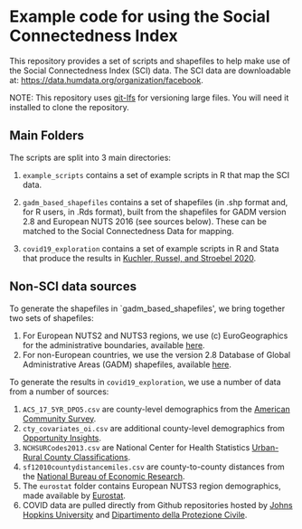 # Example code for using the Social Connectedness Index

This repository provides a set of scripts and shapefiles to help make use of the Social Connectedness Index (SCI) data. The SCI data are downloadable at: <https://data.humdata.org/organization/facebook>.

NOTE: This repository uses [git-lfs](https://git-lfs.github.com/) for versioning large files. You will need it installed to clone the repository.

## Main Folders

The scripts are split into 3 main directories:

1. `example_scripts` contains a set of example scripts in R that map the SCI data.

2. `gadm_based_shapefiles` contains a set of shapefiles (in .shp format and, for R users, in .Rds format), built from the shapefiles for GADM version 2.8 and European NUTS 2016 (see sources below). These can be matched to the Social Connectedness Data for mapping.

3. `covid19_exploration` contains a set of example scripts in R and Stata that produce the results in [Kuchler, Russel, and Stroebel 2020](http://pages.stern.nyu.edu/~jstroebe/PDF/SCI_and_COVID.pdf).


## Non-SCI data sources

To generate the shapefiles in `gadm_based_shapefiles', we bring together two sets of shapefiles:

1. For European NUTS2 and NUTS3 regions, we use (c) EuroGeographics for the administrative boundaries, available [here](https://ec.europa.eu/eurostat/web/gisco/geodata/reference-data/administrative-units-statistical-units/nuts).
2. For non-European countries, we use the version 2.8 Database of Global Administrative Areas (GADM) shapefiles, available [here](https://gadm.org/old_versions.html).

To generate the results in `covid19_exploration`, we use a number of data from a number of sources:
1. `ACS_17_5YR_DPO5.csv` are county-level demographics from the [American Community Survey](https://www.census.gov/programs-surveys/acs).
2. `cty_covariates_oi.csv` are additional county-level demographics from [Opportunity Insights](https://opportunityinsights.org/data/).
3. `NCHSURCodes2013.csv` are National Center for Health Statistics [Urban-Rural County Classifications](https://www.cdc.gov/nchs/data_access/urban_rural.htm).
4. `sf12010countydistancemiles.csv` are county-to-county distances from the [National Bureau of Economic Research](https://data.nber.org/data/county-distance-database.html).
5. The `eurostat` folder contains European NUTS3 region demographics, made available by [Eurostat](https://ec.europa.eu/eurostat).
6. COVID data are pulled directly from Github repositories hosted by [Johns Hopkins University](https://github.com/CSSEGISandData/COVID-19) and [Dipartimento della Protezione Civile](https://github.com/pcm-dpc/COVID-19).